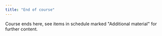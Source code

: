 ```yaml
---
title: "End of course"
---
```


Course ends here, see items in schedule marked "Additional material" for further content.

